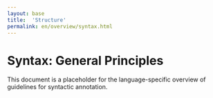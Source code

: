 ```yaml
---
layout: base
title:  'Structure'
permalink: en/overview/syntax.html
---
```


# Syntax: General Principles

This document is a placeholder for the language-specific overview of
guidelines for syntactic annotation.

